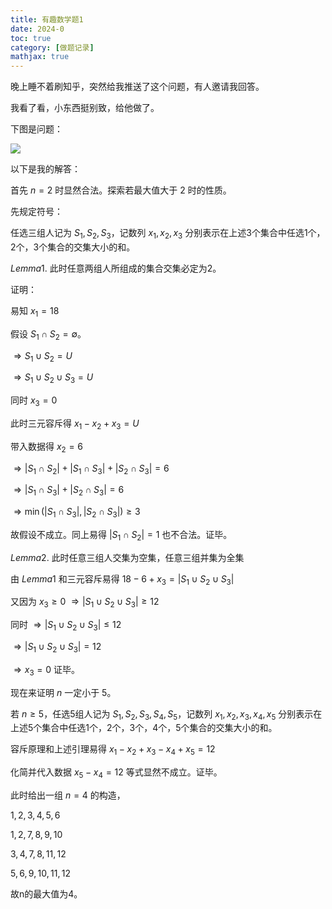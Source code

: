 ```yaml
---
title: 有趣数学题1
date: 2024-0
toc: true
category: [做题记录]
mathjax: true
---
```


晚上睡不着刷知乎，突然给我推送了这个问题，有人邀请我回答。

我看了看，小东西挺别致，给他做了。

下图是问题：

![](https://s2.loli.net/2024/08/30/zvEdq85a2Nwp3lP.jpg)

以下是我的解答：

首先 $n=2$ 时显然合法。探索若最大值大于 $2$ 时的性质。

先规定符号：

任选三组人记为 $S_1,S_2,S_3$，记数列 $x_1,x_2,x_3$ 分别表示在上述3个集合中任选1个，2个，3个集合的交集大小的和。

$Lemma 1.$ 此时任意两组人所组成的集合交集必定为2。

证明：

易知 $x_1=18$

假设 $S_1 \cap S_2 = \emptyset$。

$\Rightarrow S_1 \cup S_2 = U$

$\Rightarrow S_1 \cup S_2 \cup S_3 = U$

同时 $x_3 = 0$

此时三元容斥得 $x_1 - x_2 + x_3 = U$

带入数据得 $x_2=6$

$\Rightarrow |S_1 \cap S_2| + |S_1 \cap S_3| + |S_2 \cap S_3|=6$

$\Rightarrow |S_1 \cap S_3| + |S_2 \cap S_3|=6$

$\Rightarrow \min (|S_1 \cap S_3| , |S_2 \cap S_3|) \ge 3$

故假设不成立。同上易得 $|S_1 \cap S_2|=1$ 也不合法。证毕。

$Lemma 2.$ 此时任意三组人交集为空集，任意三组并集为全集

由 $Lemma 1$ 和三元容斥易得 $18 - 6 + x_3 = |S_1 \cup S_2 \cup S_3|$

又因为 $x_3 \ge 0$ $\Rightarrow |S_1 \cup S_2 \cup S_3| \ge 12$

同时 $\Rightarrow |S_1 \cup S_2 \cup S_3| \le 12$

$\Rightarrow |S_1 \cup S_2 \cup S_3| = 12$

$\Rightarrow x_3 = 0$ 证毕。

现在来证明 $n$ 一定小于 5。

若 $n \ge 5$，任选5组人记为 $S_1,S_2,S_3,S_4,S_5$，记数列 $x_1,x_2,x_3,x_4,x_5$ 分别表示在上述5个集合中任选1个，2个，3个，4个，5个集合的交集大小的和。

容斥原理和上述引理易得 $x_1-x_2+x_3-x_4+x_5=12$

化简并代入数据 $x_5-x_4 = 12$ 等式显然不成立。证毕。

此时给出一组 $n=4$ 的构造，

$1,2,3,4,5,6$

$1,2,7,8,9,10$

$3,4,7,8,11,12$

$5,6,9,10,11,12$

故n的最大值为4。
